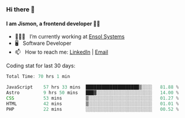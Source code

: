 ### Hi there 👋

#### I am Jismon, a frontend developer 👦🏻

- 🧑🏻‍💻   &nbsp; I’m currently working at <a href='https://www.ensolsystems.com/' target="_blank">Ensol Systems</a>
- 🖥   &nbsp; Software Developer
- 📫   &nbsp; How to reach me: <a href='https://www.linkedin.com/in/jismonthomas/'>LinkedIn</a> | <a href='mailto:hellojismonthomas@gmail.com'>Email</a>

Coding stat for last 30 days:
<!--START_SECTION:waka-->

```javascript
Total Time: 70 hrs 1 min

JavaScript    57 hrs 33 mins  ████████████████████▒░░░░   81.88 %
Astro         9 hrs 50 mins   ███▓░░░░░░░░░░░░░░░░░░░░░   14.00 %
CSS           53 mins         ▒░░░░░░░░░░░░░░░░░░░░░░░░   01.27 %
HTML          42 mins         ▒░░░░░░░░░░░░░░░░░░░░░░░░   01.01 %
PHP           22 mins         ░░░░░░░░░░░░░░░░░░░░░░░░░   00.52 %
```

<!--END_SECTION:waka-->

<!--
**jismonthomas/jismonthomas** is a ✨ _special_ ✨ repository because its `README.md` (this file) appears on your GitHub profile.

Here are some ideas to get you started:

- 🔭 I’m currently working on ...
- 🌱 I’m currently learning ...
- 👯 I’m looking to collaborate on ...
- 🤔 I’m looking for help with ...
- 💬 Ask me about ...
- 📫 How to reach me: ...
- 😄 Pronouns: ...
- ⚡ Fun fact: ...
-->
